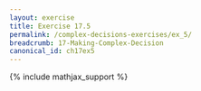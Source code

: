 ```yaml
---
layout: exercise
title: Exercise 17.5
permalink: /complex-decisions-exercises/ex_5/
breadcrumb: 17-Making-Complex-Decision
canonical_id: ch17ex5
---
```


{% include mathjax_support %}
